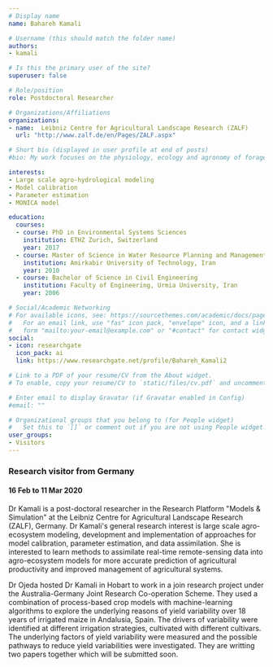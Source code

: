 ```yaml
---
# Display name
name: Bahareh Kamali

# Username (this should match the folder name)
authors:
- kamali

# Is this the primary user of the site?
superuser: false

# Role/position
role: Postdoctoral Researcher

# Organizations/Affiliations
organizations:
- name:  Leibniz Centre for Agricultural Landscape Research (ZALF)
  url: "http://www.zalf.de/en/Pages/ZALF.aspx"

# Short bio (displayed in user profile at end of posts)
#bio: My work focuses on the physiology, ecology and agronomy of forage plants.

interests:
- Large scale agro-hydrological modeling
- Model calibration
- Parameter estimation
- MONICA model

education:
  courses:
  - course: PhD in Environmental Systems Sciences 
    institution: ETHZ Zurich, Switzerland 
    year: 2017
  - course: Master of Science in Water Resource Planning and Management
    institution: Amirkabir University of Technology, Iran
    year: 2010
  - course: Bachelor of Science in Civil Engineering
    institution: Faculty of Engineering, Urmia University, Iran
    year: 2006

# Social/Academic Networking
# For available icons, see: https://sourcethemes.com/academic/docs/page-builder/#icons
#   For an email link, use "fas" icon pack, "envelope" icon, and a link in the
#   form "mailto:your-email@example.com" or "#contact" for contact widget.
social:
- icon: researchgate
  icon_pack: ai
  link: https://www.researchgate.net/profile/Bahareh_Kamali2

# Link to a PDF of your resume/CV from the About widget.
# To enable, copy your resume/CV to `static/files/cv.pdf` and uncomment the lines below.

# Enter email to display Gravatar (if Gravatar enabled in Config)
#email: ""

# Organizational groups that you belong to (for People widget)
#   Set this to `[]` or comment out if you are not using People widget.
user_groups:
- Visitors
---
```

### Research visitor from Germany
#### 16 Feb to 11 Mar 2020

Dr Kamali is a post-doctoral researcher in the Research Platform "Models & Simulation" at the Leibniz Centre for Agricultural Landscape Research (ZALF), Germany. Dr Kamali's general research interest is large scale agro-ecosystem modeling, development and implementation of approaches for model calibration, parameter estimation, and data assimilation. She is interested to learn methods to assimilate real-time remote-sensing data into agro-ecosystem models for more accurate prediction of agricultural productivity and improved management of agricultural systems.

Dr Ojeda hosted Dr Kamali in Hobart to work in a join research project under the Australia-Germany Joint Research Co-operation Scheme. They used a combination of process-based crop models with machine-learning algorithms to explore the underlying reasons of yield variability over 18 years of irrigated maize in Andalusia, Spain. The drivers of variability were identified at different irrigation strategies, cultivated with different cultivars. The underlying factors of yield variability were measured and the possible pathways to reduce yield variabilities were investigated. They are writting two papers together which will be submitted soon. 